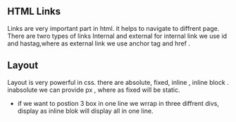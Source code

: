 ## HTML Links
Links are very important part in html. it helps to navigate to diffrent page. There are twro types of links
Internal and external for internal link we use id and hastag,where as external link we use anchor tag and href .
## Layout
Layout is very powerful in css. there are absolute, fixed, inline , inline block . inabsolute we can provide px , where as fixed will be static.
- if we want to postion 3 box in one line we wrrap in three diffrent divs, display as inline blok will display all in one line. 
